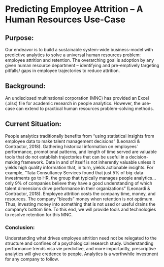 # Predicting Employee Attrition – A Human Resources Use-Case

## Purpose:
Our endeavor is to build a sustainable system-wide business-model with predictive analytics to solve a universal human resources problem: employee attrition and retention. The overarching goal is adoption by any given human resource department – identifying and pre-emptively targeting pitfalls/ gaps in employee trajectories to reduce attrition.

## Background:
An undisclosed multinational corporation (MNC) has provided an Excel (.xlsx) file for academic research in people analytics. However, the use-case can extend to practical human resources problem-solving methods.

## Current Situation:
People analytics traditionally benefits from “using statistical insights from employee data to make talent management decisions” (Leonardi & Contractor, 2018). Gathering historical information on employees’ performance, promotional patterns, and length of time served are valuable tools that do not establish trajectories that can be useful in a decision-making framework. Data in and of itself is not inherently valuable unless it yields high quality information that, in turn, yields actionable insights. For example, “Tata Consultancy Services found that just 5% of big-data investments go to HR, the group that typically manages people analytics… only 9% of companies believe they have a good understanding of which talent dimensions drive performance in their organizations” (Leonardi & Contractor, 2018). Employee attrition costs the company time, money, and resources. The company “bleeds” money when retention is not optimum. Thus, investing money into something that is not used or useful drains the company’s bottom line. To this end, we will provide tools and technologies to resolve retention for this MNC. 

### Conclusion:
Understanding what drives employee attrition need not be relegated to the structure and confines of a psychological research study. Understanding performance trends visa vie predictive, and more importantly, prescriptive analytics will give credence to people. Analytics is a worthwhile investment for any company to follow.

